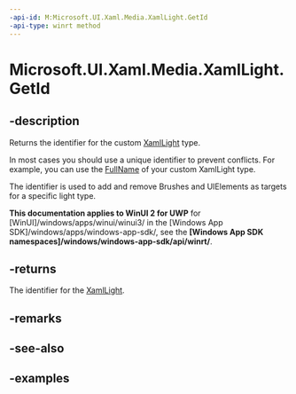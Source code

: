 ```yaml
---
-api-id: M:Microsoft.UI.Xaml.Media.XamlLight.GetId
-api-type: winrt method
---
```


<!-- Method syntax.
virtual protected string XamlLight.GetId()
-->

# Microsoft.UI.Xaml.Media.XamlLight.GetId

## -description
Returns the identifier for the custom [XamlLight](xamllight.md) type.

In most cases you should use a unique identifier to prevent conflicts. For example, you can use the [FullName](/dotnet/api/system.type.fullname?view=dotnet-uwp-10.0&preserve-view=true) of your custom XamlLight type.

The identifier is used to add and remove Brushes and UIElements as targets for a specific light type.

**This documentation applies to WinUI 2 for UWP** for [WinUI]/windows/apps/winui/winui3/ in the [Windows App SDK]/windows/apps/windows-app-sdk/, see the **[Windows App SDK namespaces]/windows/windows-app-sdk/api/winrt/**.

## -returns
The identifier for the [XamlLight](xamllight.md).

## -remarks

## -see-also

## -examples

